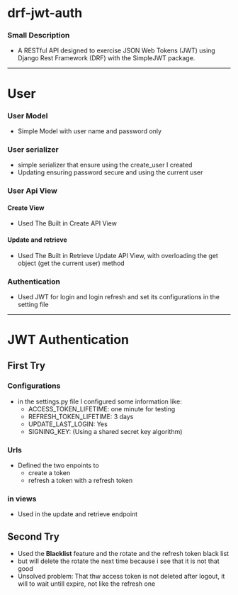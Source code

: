 # drf-jwt-auth
### Small Description
- A RESTful API designed to exercise JSON Web Tokens (JWT) using Django Rest Framework (DRF) with the SimpleJWT package.

---

# User
### User Model
- Simple Model with user name and password only
### User serializer
- simple serializer that ensure using the create_user I created
- Updating ensuring password secure and using the current user
### User Api View
#### Create View
- Used The Built in Create API View
#### Update and retrieve
- Used The Built in Retrieve Update API View, with overloading the get object (get the current user) method
### Authentication
- Used JWT for login and login refresh and set its configurations in the setting file

---

# JWT Authentication
## First Try
### Configurations
- in the settings.py file I configured some information like:
    - ACCESS_TOKEN_LIFETIME: one minute for testing
    - REFRESH_TOKEN_LIFETIME: 3 days
    - UPDATE_LAST_LOGIN: Yes
    - SIGNING_KEY: (Using a shared secret key algorithm)
### Urls
- Defined the two enpoints to
    - create a token
    - refresh a token with a refresh token
### in views
- Used in the update and retrieve endpoint
## Second Try
- Used the **Blacklist** feature and the rotate and the refresh token black list
- but will delete the rotate the next time because i see that it is not that good
- Unsolved problem: That thw access token is not deleted after logout, it will to wait untill expire, not like the refresh one
